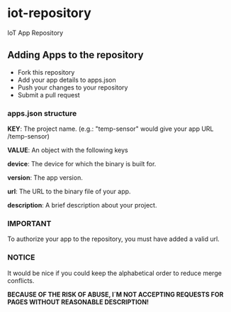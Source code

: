 # iot-repository

IoT App Repository

## Adding Apps to the repository

* Fork this repository
* Add your app details to apps.json
* Push your changes to your repository
* Submit a pull request

### apps.json structure

**KEY**:         The project name. (e.g.: "temp-sensor" would give your app URL /temp-sensor)

**VALUE**:       An object with the following keys

  **device**:           The device for which the binary is built for.

  **version**:          The app version.

  **url**:              The URL to the binary file of your app.

  **description**:      A brief description about your project.

### IMPORTANT

To authorize your app to the repository, you must have added a valid url.

### NOTICE

It would be nice if you could keep the alphabetical order to reduce merge conflicts.

**BECAUSE OF THE RISK OF ABUSE, I´M NOT ACCEPTING REQUESTS FOR PAGES WITHOUT REASONABLE DESCRIPTION!**